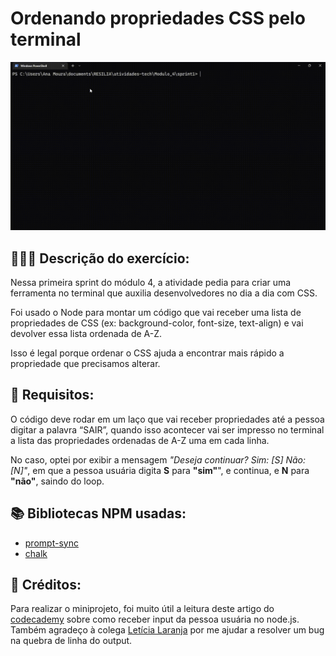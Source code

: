 # Ordenando propriedades CSS pelo terminal

![This is a alt text.](assets/demo.gif "This is a demo of the project.")

## 🚴🏾‍♂️ Descrição do exercício:
<p>Nessa primeira sprint do módulo 4, a atividade pedia para criar uma ferramenta no terminal que auxilia desenvolvedores no dia a dia com CSS.</p>

<p>Foi usado o Node para montar um código que vai receber uma lista de propriedades de CSS (ex: background-color, font-size, text-align) e vai devolver essa lista ordenada de A-Z.</p>

<p>Isso é legal porque ordenar o CSS ajuda a encontrar mais rápido a propriedade que precisamos alterar.</p>

## 📝 Requisitos:
<p>O código deve rodar em um laço que vai receber propriedades até
a pessoa digitar a palavra “SAIR”, quando isso acontecer vai ser
impresso no terminal a lista das propriedades ordenadas de A-Z
uma em cada linha.</p>

<p>No caso, optei por exibir a mensagem <em>"Deseja continuar? Sim: [S] Não: [N]"</em>, em que a pessoa usuária digita <strong>S</strong> para <strong>"sim"</strong>", e continua, e <strong>N</strong> para <strong>"não"</strong>, saindo do loop.


## 📚 Bibliotecas NPM usadas:
* [prompt-sync](https://www.npmjs.com/package/prompt-sync)
* [chalk](https://www.npmjs.com/package/chalk)

## 📌 Créditos:
Para realizar o miniprojeto, foi muito útil a leitura deste artigo do [codecademy](https://www.codecademy.com/article/getting-user-input-in-node-js) sobre como receber input da pessoa usuária no node.js. <br>
Também agradeço à colega [Letícia Laranja](https://github.com/lelaranja) por me ajudar a resolver um bug na quebra de linha do output.
